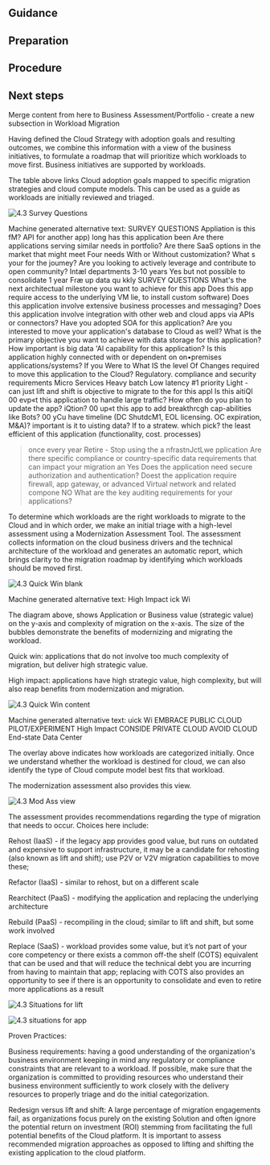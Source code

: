 ## Guidance

## Preparation

## Procedure

## Next steps



Merge content from here to Business Assessment/Portfolio - create a new subsection in Workload Migration 

Having defined the Cloud Strategy with adoption goals and resulting outcomes, we combine this information with a view of the business initiatives, to formulate a roadmap that will prioritize which workloads to move first. Business initiatives are supported by workloads. 

 

The table above links Cloud adoption goals mapped to specific migration strategies and cloud compute models.  This can be used as a guide as workloads are initially reviewed and triaged. 

![4.3 Survey Questions](https://github.com/alvarovitta/Workload/blob/master/images/4.3%20Survey%20Questions.png) 

Machine generated alternative text:
SURVEY QUESTIONS 
Appliation 
is this fM? API for another app) 
long has this application been 
Are there applications serving similar needs in portfolio? 
Are there SaaS options in the market that might meet Four needs With or Without customization? 
What s your for the joumey? 
Are you looking to actively leverage and contribute to open community? 
Intæl departments 
3-10 years 
Yes but not possible to consolidate 
1 year 
Fræ up data qu 
kkly 
SURVEY QUESTIONS 
What's the next architectual milestone you want to achieve for this app 
Does this app require access to the underlying VM lie, to install custom software) 
Does this application involve extensive business processes and messaging? 
Does this application involve integration with other web and cloud apps via APIs or connectors? 
Have you adopted SOA for this application? 
Are you interested to move your application's database to Cloud as well? 
What is the primary objective you want to achieve with data storage for this application? 
How important is big data 'Al capability for this application? 
Is this application highly connected with or dependent on on•premises applications/systems? 
If you Were to What IS the level Of Changes required to move this application to the Cloud? 
Regulatory. compliance and security requirements 
Micro Services 
Heavy batch 
Low latency 
#1 priority 
Light - can just lift and shift 
is objective to migrate to the for this appl 
Is this aitiQl 
00 evp«t this application to handle large traffic? 
How often do you plan to update the app? 
iQtion? 
00 up«t this app to add breakthrcgh cap-abilities like Bots? 
00 yCu have timeline (DC ShutdcM1, EOL licensing. OC expiration, M&A)? 
important is it to uisting data? 
If to a stratew. which pick? 
the least efficient of this application (functionality, cost. processes) 
> once every year 
Retire - Stop using the a 
nfrastnJctLwe 
pplication 
Are there specific compliance or country-specific data requirements that can impact your migration an Yes 
Does the application need secure authorization and authentication? 
Doest the application require firewall, app gateway, or advanced Virtual network and related compone NO 
What are the key auditing requirements for your applications? 
 

To determine which workloads are the right workloads to migrate to the Cloud and in which order, we make an initial triage with a high-level assessment using a Modernization Assessment Tool.  The assessment collects information on the cloud business drivers and the technical architecture of the workload and generates an automatic report, which brings clarity to the migration roadmap by identifying which workloads should be moved first. 

![4.3 Quick Win blank](https://github.com/alvarovitta/Workload/blob/master/images/4.3%20Quick%20Win%20blank.emf) 

Machine generated alternative text:
High Impact 
ick Wi 
 

The diagram above, shows Application or Business value (strategic value) on the y-axis and complexity of migration on the x-axis. The size of the bubbles demonstrate the benefits of modernizing and migrating the workload.  

 

Quick win: applications that do not involve too much complexity of migration, but deliver high strategic value. 

High impact: applications have high strategic value, high complexity, but will also reap benefits from modernization and migration. 

![4.3 Quick Win content](https://github.com/alvarovitta/Workload/blob/master/images/4.3%20Quick%20Win%20content.emf) 

 

Machine generated alternative text:
uick Wi 
EMBRACE PUBLIC CLOUD 
PILOT/EXPERIMENT 
High Impact 
CONSIDE 
PRIVATE CLOUD 
AVOID CLOUD 
End-state Data Center 
 

The overlay above indicates how workloads are categorized initially.  Once we understand whether the workload is destined for cloud, we can also identify the type of Cloud compute model best fits that workload. 

 

The modernization assessment also provides this view. 

 ![4.3 Mod Ass view](https://github.com/alvarovitta/Workload/blob/master/images/4.3%20Mod%20Ass%20view.emf)


 

 

The assessment provides recommendations regarding the type of migration that needs to occur.  Choices here include: 
 

Rehost (IaaS) - if the legacy app provides good value, but runs on outdated and expensive to support infrastructure, it may be a candidate for rehosting (also known as lift and shift); use P2V or V2V migration capabilities to move these;  

Refactor (IaaS) - similar to rehost, but on a different scale 

Rearchitect (PaaS) - modifying the application and replacing the underlying architecture 

Rebuild (PaaS) - recompiling in the cloud; similar to lift and shift, but some work involved 

Replace (SaaS) - workload provides some value, but it’s not part of your core competency or there exists a common off-the shelf (COTS) equivalent that can be used and that will reduce the technical debt you are incurring from having to maintain that app; replacing with COTS also provides an opportunity to see if there is an opportunity to consolidate and even to retire more applications as a result 

![4.3 Situations for lift](https://github.com/alvarovitta/Workload/blob/master/images/4.3%20Situations%20for%20lift.png)

![4.3 situations for app](https://github.com/alvarovitta/Workload/blob/master/images/4.3%20Situations%20for%20app.png)

Proven Practices:

Business requirements: having a good understanding of the organization's business environment keeping in mind any regulatory or compliance constraints that are relevant to a workload. If possible, make sure that the organization is committed to providing resources who understand their business environment sufficiently to work closely with the delivery resources to properly triage and do the initial categorization.

Redesign versus lift and shift: A large percentage of migration engagements fail, as organizations focus purely on the existing Solution and often ignore the potential return on investment (ROI) stemming from facilitating the full potential benefits of the Cloud platform. It is important to assess recommended migration approaches as opposed to lifting and shifting the existing application to the cloud platform.
